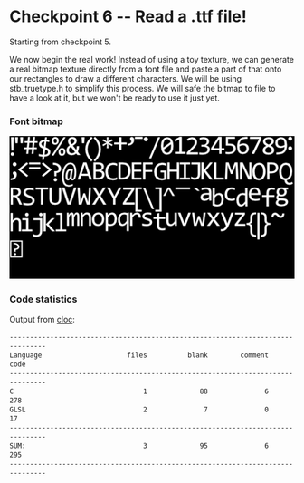 # Checkpoint 6 -- Read a .ttf file!

Starting from checkpoint 5. 

We now begin the real work! Instead of using a toy texture, we can generate a real bitmap texture directly from a font file and paste a part of that onto our rectangles to draw a different characters. We will be using stb_truetype.h to simplify this process. We will safe the bitmap to file to have a look at it, but we won't be ready  to use it just yet. 


### Font bitmap

![font!](../font.png)


### Code statistics

Output from [cloc](https://github.com/AlDanial/cloc):
```
-------------------------------------------------------------------------------
Language                     files          blank        comment           code
-------------------------------------------------------------------------------
C                                1             88              6            278
GLSL                             2              7              0             17
-------------------------------------------------------------------------------
SUM:                             3             95              6            295
-------------------------------------------------------------------------------
```
